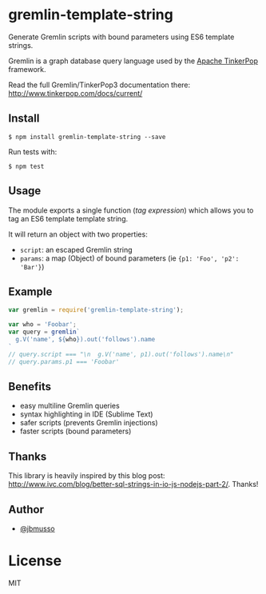 # gremlin-template-string

Generate Gremlin scripts with bound parameters using ES6 template strings.

Gremlin is a graph database query language used by the [Apache TinkerPop](http://tinkerpop.incubator.apache.org/) framework.

Read the full Gremlin/TinkerPop3 documentation there: http://www.tinkerpop.com/docs/current/

## Install

```
$ npm install gremlin-template-string --save
```

Run tests with:
```
$ npm test
```

## Usage

The module exports a single function (*tag expression*) which allows you to tag an ES6 template template string.

It will return an object with two properties: 
* `script`: an escaped Gremlin string
* `params`: a map (Object) of bound parameters (ie `{p1: 'Foo', 'p2': 'Bar'}`)

## Example

```javascript
var gremlin = require('gremlin-template-string');

var who = 'Foobar';
var query = gremlin`
  g.V('name', ${who}).out('follows').name
`
// query.script === "\n  g.V('name', p1).out('follows').name\n"
// query.params.p1 === 'Foobar'
```

## Benefits

* easy multiline Gremlin queries
* syntax highlighting in IDE (Sublime Text)
* safer scripts (prevents Gremlin injections)
* faster scripts (bound parameters)

## Thanks

This library is heavily inspired by this blog post: http://www.ivc.com/blog/better-sql-strings-in-io-js-nodejs-part-2/. Thanks!

## Author
 - [@jbmusso](https://twitter.com/jbmusso)

# License

MIT
